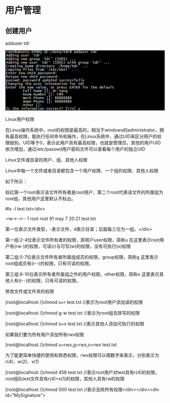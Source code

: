 # 用户管理

## 创建用户

adduser tdr

![](/Ubuntu14.04/assets/7_1.png)

Linux用户权限

在Linux操作系统中，root的权限是最高的，相当于windows的administrator，拥有最高权限，能执行任何命令和操作，在Linux系统中，通过UID来区分用户的权限级别，UID等于0，表示此用户具有最高权限，也就是管理员，其他的用户UID依次增加，通过/etc/passwd用户密码文件可以查看每个用户的独立UID

Linux文件或目录的用户、组、其他人权限

Linux中每一个文件或者目录都包含一个用户权限、一个组的权限、其他人权限

如下所示：

标红第一个root表示该文件所有者是root用户，第二个root代表该文件的所属组为root组，其他用户这里默认不标出。

\#ls -l test.txt&lt;/div&gt;

-rw-r--r-- 1 root root 91 may 7 20:21 test.txt

第一位表示文件类型，-表示文件，d表示目录；后面每三位为一组。&lt;/div&gt;

第一组:2-4位表示文件所有者的权限，即用户user权限，简称u 在这里表示root用户有\(rw-\)的权限，可读\(r\)与可写\(w\)的权限，没有可执行\(x\)权限

第二组:5-7位表示文件所有者所属组成员的权限，group权限，简称g 这里表示root组成员有\(r--\)的权限，只有可读的权限。

第三组:8-10位表示所有者所属组之外的用户权限，other权限，简称o 这里表示其他人有\(r--\)的权限，只有可读的权限。

修改文件或文件夹的权限

\[root@localhost /\]chmod u+r test.txt //表示为root用户添加读的权限

\[root@localhost /\]chmod g-w test.txt //表示为root组去除写的权限

\[root@localhost /\]chmod o+x test.txt //表示其他人添加可执行的权限

如果我们要为所有用户添加所有rwx权限

\[root@localhost /\]chmod u=rwx,g=rwx,o=rwx test.txt

为了能更简单快捷的使用和熟悉权限，rwx权限可以用数字来表示，分别表示为r\(4\)、w\(2\)、x\(1\)

\[root@localhost /\]chmod 456 test.txt //表示root用户对test具有r\(4\)的权限，root组队test文件具有r\(4\)+x\(1\)的权限，其他人具有rw的权限

\[root@localhost /\]chmod 000 test.txt //表示去除所有权限&lt;/div&gt;&lt;/div&gt;&lt;div id="MySignature"&gt;



